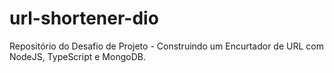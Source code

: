 # url-shortener-dio
 Repositório do Desafio de Projeto - Construindo um Encurtador de URL com NodeJS, TypeScript e MongoDB.

